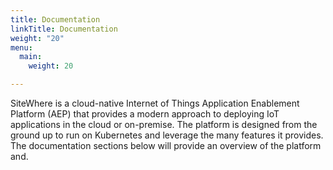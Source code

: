 ```yaml
---
title: Documentation
linkTitle: Documentation
weight: "20"
menu:
  main:
    weight: 20

---
```

SiteWhere is a cloud-native Internet of Things Application Enablement Platform (AEP) that provides a modern approach to deploying IoT applications in the cloud or on-premise. The platform is designed from the ground up to run on Kubernetes and leverage the many features it provides. The documentation sections below will provide an overview of the platform and.